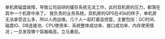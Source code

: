 单机房磁盘故障，导致公司自研的缓存系统无法工作，此时双机房的压力，都落在其中一个机房中来了。
我负责的业务系统，双机房的QPS在40k的样子，单机房无法承受这么多，所以人肉运维。几个人一起盯着监控盘，主要包括：GC时间、磁盘IO、DB连接池、CPU使用率、系统整体成功率、接口成功率、内存使用情况；一旦发现哪个容器飚高，立马重启。
